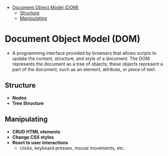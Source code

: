 - [Document Object Model (DOM)](#document-object-model-dom)
  - [Structure](#structure)
  - [Manipulating](#manipulating)

  
# Document Object Model (DOM) 
- A programming interface provided by browsers that allows scripts to update the content, structure, and style of a document. The DOM represents the document as a tree of objects; these objects represent a part of the document, such as an element, attribute, or piece of text.
## Structure
- **Nodes**
- **Tree Structure**
## Manipulating
- **CRUD HTML elements**
- **Change CSS styles**
- **React to user interactions**
  - clicks, keyboard presses, mouse movements, etc.
